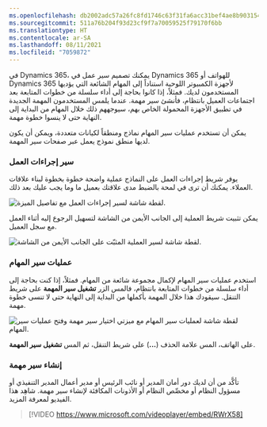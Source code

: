 ```yaml
---
ms.openlocfilehash: db2002adc57a26fc8fd1746c63f31fa6acc31bef4ae8b90315493a6c71f12ba9
ms.sourcegitcommit: 511a76b204f93d23cf9f7a70059525f79170f6bb
ms.translationtype: HT
ms.contentlocale: ar-SA
ms.lasthandoff: 08/11/2021
ms.locfileid: "7059872"
---
```

في Dynamics 365، يمكنك تصميم سير عمل في Dynamics 365 للهواتف أو Dynamics 365 لأجهزة الكمبيوتر اللوحية استناداً إلى المهام الشائعة التي يؤديها المستخدمون لديك. فمثلاً، إذا كانوا بحاجة إلى أداء سلسلة من خطوات المتابعة بعد اجتماعات العميل بانتظام، فأنشئ سير مهمة. عندما يلمس المستخدمون المهمة الجديدة في تطبيق الأجهزة المحمولة الخاص بهم، سيوجههم ذلك خلال المهام من البداية إلى النهاية حتى لا ينسوا خطوة مهمة.

يمكن أن تستخدم عمليات سير المهام نماذج ومنطقاً لكيانات متعددة، ويمكن أن يكون لديها منطق نموذج يعمل عبر صفحات سير المهمة.

### <a name="business-process-flow"></a>سير إجراءات العمل

يوفر شريط إجراءات العمل على النماذج عملية واضحة خطوة بخطوة لبناء علاقات العملاء. يمكنك أن ترى في لمحة بالضبط مدى علاقتك بعميل ما وما يجب عليك بعد ذلك.

![لقطة شاشة لسير إجراءات العمل مع تفاصيل الميزة.](../media/ppm_unit7_1.png)

يمكن تثبيت شريط العملية إلى الجانب الأيمن من الشاشة لتسهيل الرجوع إليه أثناء العمل مع سجل العميل.

![لقطة شاشة لسير العملية المثبّت على الجانب الأيمن من الشاشة.](../media/ppm_unit7_2.png)

### <a name="task-flows"></a>عمليات سير المهام

استخدم عمليات سير المهام لإكمال مجموعة شائعة من المهام. فمثلاً، إذا كنت بحاجة إلى أداء سلسلة من خطوات المتابعة بانتظام، فالمس الزر **تشغيل سير المهمة** على شريط التنقل. سيقودك هذا خلال المهمة بأكملها من البداية إلى النهاية حتى لا تنسى خطوة مهمة.

![لقطة شاشة لعمليات سير المهام مع ميزتي اختيار سير مهمة وفتح عمليات سير المهام.](../media/ppm_unit7_3.png)

على الهاتف، المس علامة الحذف (**...**) على شريط التنقل، ثم المس **تشغيل سير المهمة**.

### <a name="create-a-task-flow"></a>إنشاء سير مهمة

تأكَّد من أن لديك دور أمان المدير أو نائب الرئيس أو مدير أعمال المدير التنفيذي أو مسؤول النظام أو مخصِّص النظام أو الأذونات المكافئة لإنشاء سير مهمة. شاهِد هذا الفيديو لمعرفة المزيد. 

> [!VIDEO https://www.microsoft.com/videoplayer/embed/RWrX58]
